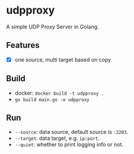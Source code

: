 # udpproxy

A simple UDP Proxy Server in Golang.

## Features
- [x] one source, multi target based on copy.

## Build
* docker: `docker build -t udpproxy .`
* `go build main.go -o udpproxy`

## Run
* `--source`: data source, default source is `:2203`.
* `--target`: data target, e.g. `ip:port`.
* `--quiet`: whether to print logging info or not.
